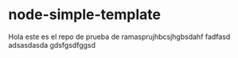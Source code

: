 # node-simple-template

Hola este es el repo de prueba de ramasprujhbcsjhgbsdahf fadfasd adsasdasda gdsfgsdfggsd
